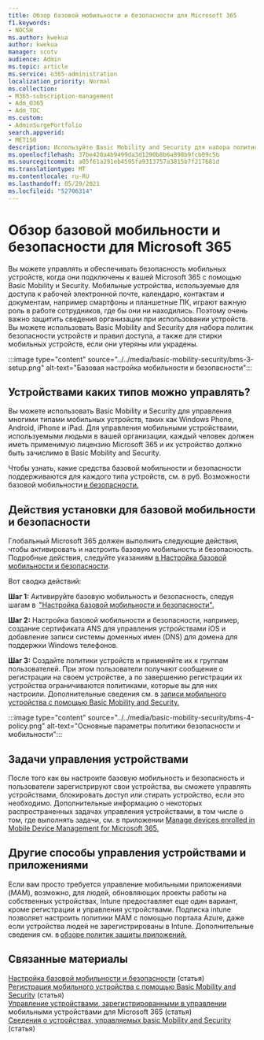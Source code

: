 ```yaml
---
title: Обзор базовой мобильности и безопасности для Microsoft 365
f1.keywords:
- NOCSH
ms.author: kwekua
author: kwekua
manager: scotv
audience: Admin
ms.topic: article
ms.service: o365-administration
localization_priority: Normal
ms.collection:
- M365-subscription-management
- Adm_O365
- Adm_TOC
ms.custom:
- AdminSurgePortfolio
search.appverid:
- MET150
description: Используйте Basic Mobility and Security для набора политик безопасности устройств и правил доступа.
ms.openlocfilehash: 37be420a4b9499da3d1290b8b6a898b9fcb09c5b
ms.sourcegitcommit: a05f61a291eb4595fa9313757a3815b7f217681d
ms.translationtype: MT
ms.contentlocale: ru-RU
ms.lasthandoff: 05/29/2021
ms.locfileid: "52706314"
---
```

# <a name="overview-of-basic-mobility-and-security-for-microsoft-365"></a>Обзор базовой мобильности и безопасности для Microsoft 365

Вы можете управлять и обеспечивать безопасность мобильных устройств, когда они подключены к вашей Microsoft 365 с помощью Basic Mobility и Security. Мобильные устройства, используемые для доступа к рабочей электронной почте, календарю, контактам и документам, например смартфоны и планшетные ПК, играют важную роль в работе сотрудников, где бы они ни находились. Поэтому очень важно защитить сведения организации при использовании устройств. Вы можете использовать Basic Mobility and Security для набора политик безопасности устройств и правил доступа, а также для стирки мобильных устройств, если они утеряны или украдены.

:::image type="content" source="../../media/basic-mobility-security/bms-3-setup.png" alt-text="Базовая настройка мобильности и безопасности":::

## <a name="what-types-of-devices-can-you-manage"></a>Устройствами каких типов можно управлять?

Вы можете использовать Basic Mobility и Security для управления многими типами мобильных устройств, таких как Windows Phone, Android, iPhone и iPad. Для управления мобильными устройствами, используемыми людьми в вашей организации, каждый человек должен иметь применимую лицензию Microsoft 365 и их устройство должно быть зачислимо в Basic Mobility and Security.

Чтобы узнать, какие средства базовой мобильности и безопасности поддерживаются для каждого типа устройств, см. в руб. Возможности базовой мобильности [и безопасности.](capabilities.md)

## <a name="setup-steps-for-basic-mobility-and-security"></a>Действия установки для базовой мобильности и безопасности

Глобальный Microsoft 365 должен выполнить следующие действия, чтобы активировать и настроить базовую мобильность и безопасность. Подробные действия, следуйте указаниям [в Настройка базовой мобильности и безопасности](set-up.md). 

Вот сводка действий:

**Шаг 1:** Активируйте базовую мобильность и безопасность, следуя шагам в  ["Настройка базовой мобильности и безопасности".](set-up.md)

**Шаг 2:** Настройка базовой мобильности и безопасности, например, создание сертификата ANS для управления устройствами iOS и добавление записи системы доменных имен (DNS) для домена для поддержки Windows телефонов.

**Шаг 3:** Создайте политики устройств и применяйте их к группам пользователей. При этом пользователи получают сообщение о регистрации на своем устройстве, а по завершению регистрации их устройства ограничиваются политиками, которые вы для них настроили. Дополнительные сведения см. в [записи мобильного устройства с помощью Basic Mobility and Security.](enroll-your-mobile-device.md) 

:::image type="content" source="../../media/basic-mobility-security/bms-4-policy.png" alt-text="Основные параметры политики безопасности и мобильности":::

## <a name="device-management-tasks"></a>Задачи управления устройствами

После того как вы настроите базовую мобильность и безопасность и пользователи зарегистрируют свои устройства, вы сможете управлять устройствами, блокировать доступ или стирать устройство, если это необходимо. Дополнительные информацию о некоторых распространенных задачах управления устройствами, в том числе о том, где выполнять задачи, см. в приложении [Manage devices enrolled in Mobile Device Management for Microsoft 365.](manage-enrolled-devices.md)

## <a name="other-ways-to-manage-devices-and-apps"></a>Другие способы управления устройствами и приложениями

Если вам просто требуется управление мобильными приложениями (MAM), возможно, для людей, обновляющих проекты работы на собственных устройствах, Intune предоставляет еще один вариант, кроме регистрации и управления устройствами. Подписка intune позволяет настроить политики MAM с помощью портала Azure, даже если устройства людей не зарегистрированы в Intune. Дополнительные сведения см. в [обзоре политик защиты приложений.](/mem/intune/apps/app-protection-policy)

## <a name="related-content"></a>Связанные материалы

[Настройка базовой мобильности и безопасности](set-up.md) (статья)\
[Регистрация мобильного устройства с помощью Basic Mobility and Security](enroll-your-mobile-device.md) (статья)\
[Управление устройствами, зарегистрированными в управлении](manage-enrolled-devices.md) мобильными устройствами для Microsoft 365 (статья)\
[Сведения о устройствах, управляемых basic Mobility and Security](get-details-about-managed-devices.md) (статья)